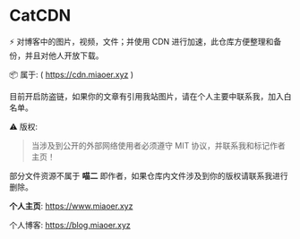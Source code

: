 # CatCDN
⚡ 对博客中的图片，视频，文件；并使用 CDN 进行加速，此仓库方便整理和备份，并且对他人开放下载。 

📦️ 属于: ( https://cdn.miaoer.xyz )

目前开启防盗链，如果你的文章有引用我站图片，请在个人主要中联系我，加入白名单。

⚠️ 版权: 

> 当涉及到公开的外部网络使用者必须遵守 MIT 协议，并联系我和标记作者主页！

部分文件资源不属于 **喵二** 即作者，如果仓库内文件涉及到你的版权请联系我进行删除。



**个人主页**: https://www.miaoer.xyz

个人博客: https://blog.miaoer.xyz
